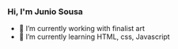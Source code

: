 ### Hi, I'm Junio Sousa 

- 🔭 I’m currently working with finalist art
- 🌱 I’m currently learning HTML, css, Javascript

